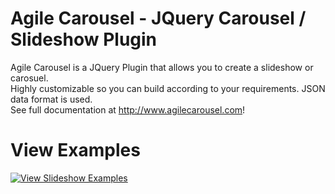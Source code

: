Agile Carousel - JQuery Carousel / Slideshow Plugin
=============

Agile Carousel is a JQuery Plugin that allows you to create a slideshow or carosuel.<br>
Highly customizable so you can build according to your requirements. JSON data format is used.<br>
See full documentation at http://www.agilecarousel.com!

View Examples
=============


<a href="http://agilecarousel.com/#examples">![View Slideshow Examples](http://agilecarousel.com/images/viewExamplesBanner.jpg "View Slideshow Examples")</a>

